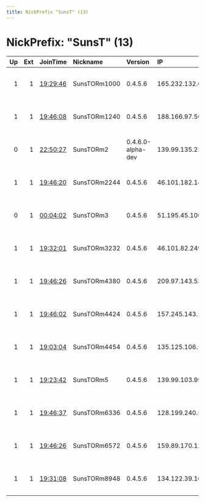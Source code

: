 ```yaml
---
title: NickPrefix "SunsT" (13)
---
```


# NickPrefix: "SunsT" (13)

|   Up |   Ext | JoinTime                                                                                            | Nickname     | Version           | IP              | AS                       | CC   |   ORp |   Dirp | OS    | Contact                             |   eFamMembers |
|-----:|------:|:----------------------------------------------------------------------------------------------------|:-------------|:------------------|:----------------|:-------------------------|:-----|------:|-------:|:------|:------------------------------------|--------------:|
|    1 |     1 | [19:29:46](https://metrics.torproject.org/rs.html#details/A3C6CEF46F97024A3BD2D2E9851662091BED3C41) | SunsTORm1000 | 0.4.5.6           | 165.232.132.67  | Allegheny Health Network | us   |   443 |      0 | Linux | tor-operator@your-emailaddress-doma |            11 |
|    1 |     1 | [19:46:08](https://metrics.torproject.org/rs.html#details/3FFAE215C01A431BC742B5F9EDC79523E0D9AA02) | SunsTORm1240 | 0.4.5.6           | 188.166.97.56   | DigitalOcean, LLC        | nl   |   443 |      0 | Linux | tor-operator@your-emailaddress-doma |            11 |
|    0 |     1 | [22:50:27](https://metrics.torproject.org/rs.html#details/4443578F9870BB19C6F8195CEB58DB1927208736) | SunsTORm2    | 0.4.6.0-alpha-dev | 139.99.135.22   | OVH SAS                  | au   |   443 |      0 | Linux | tor-operator@your-emailaddress-doma |             1 |
|    1 |     1 | [19:46:20](https://metrics.torproject.org/rs.html#details/77F491FA7128D3BFC730BAAAC62B47BCEF37A1DF) | SunsTORm2244 | 0.4.5.6           | 46.101.182.14   | DigitalOcean, LLC        | de   |   443 |      0 | Linux | tor-operator@your-emailaddress-doma |            11 |
|    0 |     1 | [00:04:02](https://metrics.torproject.org/rs.html#details/7F183ED1D84FCCC7501B4628181DBFD5BA410643) | SunsTORm3    | 0.4.5.6           | 51.195.45.100   | None                     | fr   |   443 |      0 | Linux | tor-operator@your-emailaddress-doma |             1 |
|    1 |     1 | [19:32:01](https://metrics.torproject.org/rs.html#details/3BF113C6580DBBDC66431222BB491D76C0CD9A09) | SunsTORm3232 | 0.4.5.6           | 46.101.82.249   | DigitalOcean, LLC        | gb   |   443 |      0 | Linux | tor-operator@your-emailaddress-doma |            11 |
|    1 |     1 | [19:46:26](https://metrics.torproject.org/rs.html#details/2E0B9CE2D055BDABB3A4C1D4914CD3FCB8053B32) | SunsTORm4380 | 0.4.5.6           | 209.97.143.53   | DigitalOcean, LLC        | gb   |   443 |      0 | Linux | tor-operator@your-emailaddress-doma |            11 |
|    1 |     1 | [19:46:02](https://metrics.torproject.org/rs.html#details/B023E626BCB6E954A3A54A4B9FF7123456F18F3A) | SunsTORm4424 | 0.4.5.6           | 157.245.143.154 | DigitalOcean, LLC        | us   |   443 |      0 | Linux | tor-operator@your-emailaddress-doma |            11 |
|    1 |     1 | [19:03:04](https://metrics.torproject.org/rs.html#details/16C268685D6B5D392A2D474C627FE781621D1037) | SunsTORm4454 | 0.4.5.6           | 135.125.106.187 | Avaya Inc.               | us   |   443 |      0 | Linux | tor-operator@your-emailaddress-doma |            11 |
|    1 |     1 | [19:23:42](https://metrics.torproject.org/rs.html#details/15BD0F1EC43C2FF19341E46CDB615254F9C8A094) | SunsTORm5    | 0.4.5.6           | 139.99.103.99   | OVH SAS                  | sg   |   443 |      0 | Linux | tor-operator@your-emailaddress-doma |            11 |
|    1 |     1 | [19:46:37](https://metrics.torproject.org/rs.html#details/0CDDB9663FDCC000B7756E5FE52935433150C0FC) | SunsTORm6336 | 0.4.5.6           | 128.199.240.50  | DigitalOcean, LLC        | sg   |   443 |      0 | Linux | tor-operator@your-emailaddress-doma |            11 |
|    1 |     1 | [19:46:26](https://metrics.torproject.org/rs.html#details/69573364AE6A2840D36E3513BF1D545C0725D144) | SunsTORm6572 | 0.4.5.6           | 159.89.170.121  | DigitalOcean, LLC        | in   |   443 |      0 | Linux | tor-operator@your-emailaddress-doma |            11 |
|    1 |     1 | [19:31:08](https://metrics.torproject.org/rs.html#details/3F9CFBB4630A58C3514DF963113444F41D3B1394) | SunsTORm8948 | 0.4.5.6           | 134.122.39.169  | None                     | us   |   443 |      0 | Linux | tor-operator@your-emailaddress-doma |            11 |
